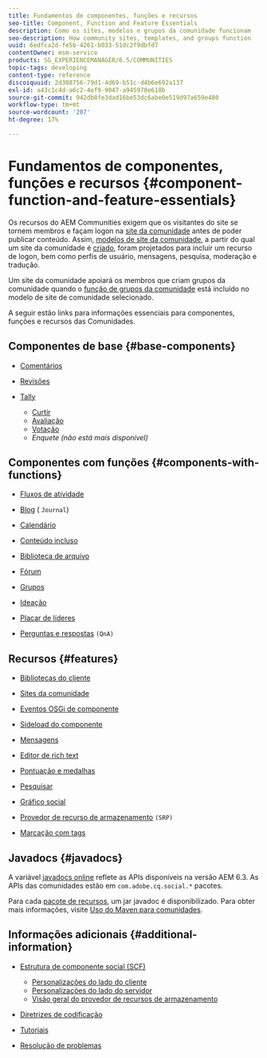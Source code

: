 ```yaml
---
title: Fundamentos de componentes, funções e recursos
seo-title: Component, Function and Feature Essentials
description: Como os sites, modelos e grupos da comunidade funcionam
seo-description: How community sites, templates, and groups function
uuid: 6edfca2d-fe5b-4261-b033-51dc2f9dbfd7
contentOwner: msm-service
products: SG_EXPERIENCEMANAGER/6.5/COMMUNITIES
topic-tags: developing
content-type: reference
discoiquuid: 2d308756-79d1-4d69-b51c-d4b6e692a137
exl-id: a43c1c4d-a6c2-4ef9-9047-a945978e618b
source-git-commit: 942db8fe3dad16be53dc6abe0e519d97a659e480
workflow-type: tm+mt
source-wordcount: '207'
ht-degree: 17%

---
```


# Fundamentos de componentes, funções e recursos  {#component-function-and-feature-essentials}

Os recursos do AEM Communities exigem que os visitantes do site se tornem membros e façam logon na [site da comunidade](overview.md#communitiessites) antes de poder publicar conteúdo. Assim, [modelos de site da comunidade](sites.md), a partir do qual um site da comunidade é [criado](sites-console.md), foram projetados para incluir um recurso de logon, bem como perfis de usuário, mensagens, pesquisa, moderação e tradução.

Um site da comunidade apoiará os membros que criam grupos da comunidade quando o [função de grupos da comunidade](functions.md#groups-function) está incluído no modelo de site de comunidade selecionado.

A seguir estão links para informações essenciais para componentes, funções e recursos das Comunidades.

## Componentes de base {#base-components}

* [Comentários](essentials-comments.md)
* [Revisões](reviews-basics.md)
* [Tally](tally.md)

   * [Curtir](essentials-liking.md)
   * [Avaliação](rating-basics.md)
   * [Votação](essentials-voting.md)
   * *Enquete (não está mais disponível)*

## Componentes com funções {#components-with-functions}

* [Fluxos de atividade](essentials-activities.md)
* [Blog](blog-developer-basics.md) ( `Journal`)

* [Calendário](calendar-basics-for-developers.md)
* [Conteúdo incluso](essentials-featured.md)
* [Biblioteca de arquivo](essentials-file-library.md)
* [Fórum](essentials-forum.md)
* [Grupos](essentials-groups.md)
* [Ideação](ideation.md)
* [Placar de líderes](leaderboard.md)
* [Perguntas e respostas](qna-essentials.md) `(QnA)`

## Recursos {#features}

* [Bibliotecas do cliente](clientlibs.md)
* [Sites da comunidade](sites-for-developers.md)
* [Eventos OSGi de componente](events.md)
* [Sideload do componente](sideloading.md)
* [Mensagens](essentials-messaging.md)
* [Editor de rich text](rte.md)
* [Pontuação e medalhas](configure-scoring.md)
* [Pesquisar](search-implementation.md)
* [Gráfico social](essentials-socialgraph.md)
* [Provedor de recurso de armazenamento](srp-and-ugc.md) `(SRP)`

* [Marcação com tags](tag.md)

## Javadocs {#javadocs}

A variável [javadocs online](../../help/sites-developing/reference-materials.md) reflete as APIs disponíveis na versão AEM 6.3.
As APIs das comunidades estão em `com.adobe.cq.social.*` pacotes.

Para cada [pacote de recursos](deploy-communities.md#latestfeaturepack), um jar javadoc é disponibilizado. Para obter mais informações, visite [Uso do Maven para comunidades](maven.md#javadocs).

## Informações adicionais {#additional-information}

* [Estrutura de componente social (SCF)](scf.md)

   * [Personalizações do lado do cliente](client-customize.md)
   * [Personalizações do lado do servidor](server-customize.md)
   * [Visão geral do provedor de recursos de armazenamento](srp.md)

* [Diretrizes de codificação](code-guide.md)
* [Tutoriais](tutorials.md)
* [Resolução de problemas](troubleshooting.md)
